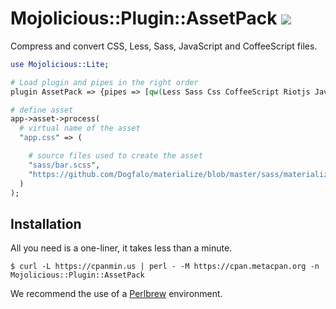 
# Mojolicious::Plugin::AssetPack [![](https://github.com/mojolicious/mojolicious-plugin-assetpack/workflows/linux/badge.svg)](https://github.com/mojolicious/mojolicious-plugin-assetpack/actions)

  Compress and convert CSS, Less, Sass, JavaScript and CoffeeScript files.

```perl
use Mojolicious::Lite;

# Load plugin and pipes in the right order
plugin AssetPack => {pipes => [qw(Less Sass Css CoffeeScript Riotjs JavaScript Combine)]};

# define asset
app->asset->process(
  # virtual name of the asset
  "app.css" => (

    # source files used to create the asset
    "sass/bar.scss",
    "https://github.com/Dogfalo/materialize/blob/master/sass/materialize.scss",
  )
);
```

## Installation

  All you need is a one-liner, it takes less than a minute.

    $ curl -L https://cpanmin.us | perl - -M https://cpan.metacpan.org -n Mojolicious::Plugin::AssetPack

  We recommend the use of a [Perlbrew](http://perlbrew.pl) environment.
